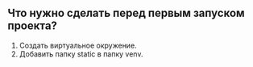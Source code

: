 ## Что нужно сделать перед первым запуском проекта?

1. Создать виртуальное окружение.
2. Добавить папку static в папку venv.
